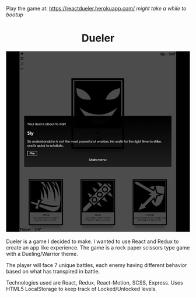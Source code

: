  Play the game at: https://reactdueler.herokuapp.com/ *might take a while to bootup*

<h1 align="center">Dueler</h1>
<p align="center">
  <img src="https://github.com/EseOkonofua/React-Dueler/blob/master/github/gameplay.gif" />
</p>

Dueler is a game I decided to make. I wanted to use React and Redux to create an app like experience.
The game is a rock paper scissors type game with a Dueling/Warrior theme.


The player will face 7 unique battles, each enemy having different behavior based on what has transpired in battle. 

Technologies used are React, Redux, React-Motion, SCSS, Express.
Uses HTML5 LocalStorage to keep track of Locked/Unlocked levels. 
